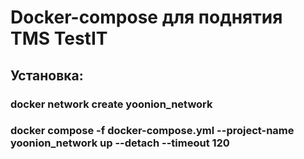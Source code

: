 # Docker-compose для поднятия TMS TestIT 

##  Установка: 
### docker network create yoonion_network
### docker compose -f docker-compose.yml --project-name yoonion_network up --detach --timeout 120
